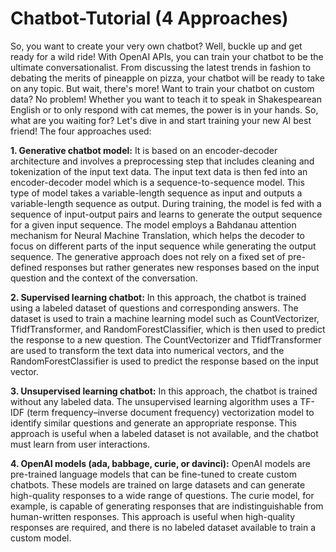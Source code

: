 # Chatbot-Tutorial (4 Approaches)
So, you want to create your very own chatbot? Well, buckle up and get ready for a wild ride! With OpenAI APIs, you can train your chatbot to be the ultimate conversationalist. From discussing the latest trends in fashion to debating the merits of pineapple on pizza, your chatbot will be ready to take on any topic. But wait, there's more! Want to train your chatbot on custom data? No problem! Whether you want to teach it to speak in Shakespearean English or to only respond with cat memes, the power is in your hands. So, what are you waiting for? Let's dive in and start training your new AI best friend! The four approaches used:

**1. Generative chatbot model:** It is based on an encoder-decoder architecture and involves a preprocessing step that includes cleaning and tokenization of the input text data. The input text data is then fed into an encoder-decoder model which is a sequence-to-sequence model. This type of model takes a variable-length sequence as input and outputs a variable-length sequence as output. During training, the model is fed with a sequence of input-output pairs and learns to generate the output sequence for a given input sequence. The model employs a Bahdanau attention mechanism for Neural Machine Translation, which helps the decoder to focus on different parts of the input sequence while generating the output sequence. The generative approach does not rely on a fixed set of pre-defined responses but rather generates new responses based on the input question and the context of the conversation.

**2. Supervised learning chatbot:** In this approach, the chatbot is trained using a labeled dataset of questions and corresponding answers. The dataset is used to train a machine learning model such as CountVectorizer, TfidfTransformer, and RandomForestClassifier, which is then used to predict the response to a new question. The CountVectorizer and TfidfTransformer are used to transform the text data into numerical vectors, and the RandomForestClassifier is used to predict the response based on the input vector.

**3. Unsupervised learning chatbot:** In this approach, the chatbot is trained without any labeled data. The unsupervised learning algorithm uses a TF-IDF (term frequency–inverse document frequency) vectorization model to identify similar questions and generate an appropriate response. This approach is useful when a labeled dataset is not available, and the chatbot must learn from user interactions.

**4. OpenAI models (ada, babbage, curie, or davinci):** OpenAI models are pre-trained language models that can be fine-tuned to create custom chatbots. These models are trained on large datasets and can generate high-quality responses to a wide range of questions. The curie model, for example, is capable of generating responses that are indistinguishable from human-written responses. This approach is useful when high-quality responses are required, and there is no labeled dataset available to train a custom model.
